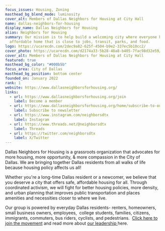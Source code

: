 ```yaml
---
focus_issues: Housing, Zoning
masthead_bg_blend_mode: luminosity
cover_alt: Members of Dallas Neighbors for Housing at City Hall
name: dallas-neighbors-for-housing
display_name: Dallas Neighbors for Housing
alias: Neighbors for Housing
summary: Our mission is to help build a welcoming city where everyone has an
  affordable home that is close to jobs, transit, parks, and food.
logo: https://ucarecdn.com/2dec9a82-625f-4504-b9e2-337ec5b10cc2/
cover_photo: https://ucarecdn.com/d2174a33-5b28-48a8-b405-7fac98d32e59/
cover_alt: Members of Dallas Neighbors for Housing at City Hall
featured: true
masthead_bg_color: "#000b5b"
focus_area: City of Dallas
masthead_bg_position: bottom center
founded_on: January 2022
rank: 1
website: https://www.dallasneighborsforhousing.org/
links:
  - url: https://www.dallasneighborsforhousing.org/join
    label: Become a member
  - url: https://www.dallasneighborsforhousing.org/home/subscribe-to-our-newsletter
    label: Subscribe to newsletter
  - url: https://www.instagram.com/neighborsdtx
    label: Instagram
  - url: https://www.threads.net/@neighborsdtx
    label: Threads
  - url: https://twitter.com/neighborsdtx
    label: X/Twitter
---
```

Dallas Neighbors for Housing is a grassroots organization that advocates for more housing, more opportunity, & more compassion in the City of Dallas. We are bringing together Dallas residents from all walks of life because housing policy affects us all! 

Whether you're a long-time Dallas resident or a newcomer, we believe that you deserve a city that offers safe, affordable housing for all. Through coordinated activism, we will fight for better housing policies, more density, and urban planning that improves public transportation and places amenities and necessities closer to where we live.

Our group is powered by everyday Dallas residents- renters, homeowners, small business owners, employees,  college students, families, citizens, immigrants, commuters, bus riders, cyclists, and pedestrians.  [Click here to join the movement](https://www.dallasneighborsforhousing.org/join) and read more about [our leadership ](https://www.dallasneighborsforhousing.org/leads)here.